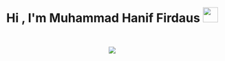 <h1 align="center"><b>Hi , I'm Muhammad Hanif Firdaus </b><img src="https://media.giphy.com/media/hvRJCLFzcasrR4ia7z/giphy.gif" width="35"></h1><br>

<p align="center">
  <a href="https://github.com/DenverCoder1/readme-typing-svg"><img src="https://readme-typing-svg.herokuapp.com?font=Time+New+Roman&color=cyan&size=25&center=true&vCenter=true&width=600&height=100&lines=Assalamualaikum+Warahmatullah..&hearts;++;Self-Taught+Programmer+(C, C++, VB.NET);Self-Taught+Designer,;Esports+Event+Organizer,;Active+Learner/Researcher,;Love+To+Learn+New+Stuffs..<3"></a>
</p>











<!---
HaXiNgRuLeZ/HaXiNgRuLeZ is a ✨ special ✨ repository because its `README.md` (this file) appears on your GitHub profile.
You can click the Preview link to take a look at your changes.
--->
